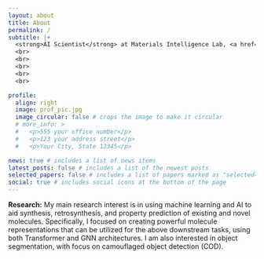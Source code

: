 ```yaml
---
layout: about
title: About
permalink: /
subtitle: |+ 
  <strong>AI Scientist</strong> at Materials Intelligence Lab, <a href='https://www.lgresearch.ai/'>LG AI Research</a>.<br>
  <br>
  <br>
  <br>
  <br>
  <br>

profile:
  align: right
  image: prof_pic.jpg
  image_circular: false # crops the image to make it circular
  # more_info: >
  #   <p>555 your office number</p>
  #   <p>123 your address street</p>
  #   <p>Your City, State 12345</p>

news: true # includes a list of news items
latest_posts: false # includes a list of the newest posts
selected_papers: false # includes a list of papers marked as "selected={true}"
social: true # includes social icons at the bottom of the page
---
```


**Research:** My main research interest is in using machine learning and AI to aid synthesis, retrosynthesis, and property prediction of existing and novel molecules. Specifically, I focused on creating powerful molecule representations that can be utilized for the above downstream tasks, using both Transformer and GNN architectures. I am also interested in object segmentation, with focus on camouflaged object detection (COD).